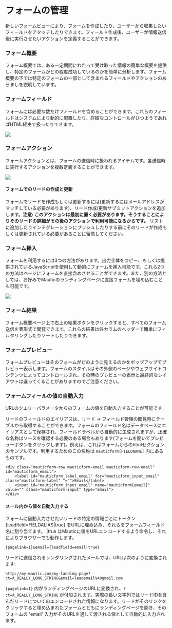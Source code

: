 # フォームの管理

新しいフォームビューにより、フォームを作成したり、ユーザーから収集したいフィールドをアタッチしたりできます。フィールド作成後、ユーザーが情報送信後に実行させたいアクションを定義することができます。

### フォーム概要

フォーム概要では、ある一定期間にわたって受け取った情報の簡単な概要を提供し、特定のフォームがどの程度成功しているのかを簡単に分析します。フォーム概要の下では特定のフォームの一部として含まれるフィールドやアクションのあらましを説明しています。

### フォームフィールド

フォームには必要な数だけフィールドを含めることができます。これらのフィールドはシステムにより動的に配置したり、詳細なコントロールがひつようであればHTML経由で扱ったりできます。

![](http://drop.dbh.li/image/2a1P1b1F3y2w/Image%202014-11-17%20at%204.16.40%20PM.png)

### フォームアクション

フォームアクションとは、フォームの送信時に扱われるアイテムです。各送信時に実行するアクションを複数定義することができます。

![](http://drop.dbh.li/image/3o2r2g2s2D1C/Image%202014-11-17%20at%204.23.16%20PM.png)

#### フォームでのリードの作成と更新 ####

フォームでリードを作成もしくは更新するには(更新するにはメールアドレスがマッチしている必要があります)、リード作成/更新サブミットアクションを追加します。**注意: このアクションは最初に置く必要があります。そうすることによりそのリードの詳細がその後のアクションで利用可能になるからです。** リストに追加したりインテグレーションにプッシュしたりする前にそのリードが作成もしくは更新されている必要があることに留意してください。

### フォーム挿入

フォームを利用するには3つの方法があります。出力全体をコピー、もしくは提供されているJavaScriptを使用して動的にフォームを挿入可能です。これら2つの方法はページにフォームを直接含めさせることができます。また、別の方法としては、お好みでMauticのランディングページに直接フォームを埋め込むことも可能です。

![](http://drop.dbh.li/image/2M1q3T2T0Z0u/Image%202014-11-17%20at%204.20.56%20PM.png)

### フォーム結果

フォーム概要ページ上で右上の結果ボタンをクリックすると、すべてのフォーム送信を表形式で閲覧できます。これらの結果は各カラムのヘッダーで簡単にフィルタリングしたりソートしたりできます。

### フォームプレビュー

フォームプレビューはそのフォームがどのように見えるのかをポップアップでプレビュー表示します。フォームのスタイルはその外側のページやウェブサイトコンテンツによってコントロールされ、その時のプレビューの表示と最終的なレイアウトは違ってくることがありますのでご注意ください。

### フォームフィールの値の自動入力

URLのクエリーパラメータからのフォームの値を自動入力することが可能です。

リードのフィールドのエイリアスは、リード -> フィールド管理の閲覧時にテーブルから取得することができます。フォームのフィールド名はデータベースにエイリアスとして保存され、フィールドラベルから自動的に生成されますが、正確な名称はソースを確認する必要のある場合もあります(フォームを開いてプレビューボタンをクリックします)。例えば、これはフォームからのhtmlセクションのサンプルです。利用するためのこの名称は `mauticform[FIELDNAME]` 内にあるものです。

```
<div class="mauticform-row mauticform-email mauticform-row-email" id="mauticform_email">
    <label id="mauticform_label_email" for="mauticform_input_email" class="mauticform-label" "="">Email</label>
    <input id="mauticform_input_email" name="mauticform[email]" value="" class="mauticform-input" type="email">
</div>
```

#### メール内から値を自動入力する

フォームに自動入力させたいリードの特定の情報ごとにトークン {leadfield=FIELDALIAS|true} をURLに埋め込み、それらをフォームフィールド名に割り当てます。 |true はMauticに値をURLエンコードするよう命令し、それによりブラウザーでも動作します。
```
{pagelink=1}&email={leadfield=email|true}
```
リードに送信されるレンダリングされたメールでは、URLは次のように変換されます:
```
http://my-mautic.com/my-landing-page?ct=A_REALLY_LONG_STRING&email=leademail%40gmail.com
```
 `{pagelink=1}` 内がランディングページのURLに変換され、`?ct=A_REALLY_LONG_STRING` が付加されます。実際の長い文字列ではリードIDを含んだリードについてのエンコードされた情報になります。リードがそのリンクをクリックすると埋め込まれたフォームとともにランディングページを開き、そのフォームの 'email' 入力がそのURLを通して渡される値として自動的に入力されます。

